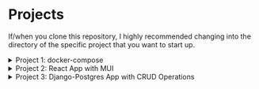 # Projects
If/when you clone this repository, I highly recommended changing into the directory of the specific project that you want to start up.
<details>
  <summary>Project 1: docker-compose</summary>
  <ul>

  ## Project 1: docker-compose
  This project focused on creating a simple HTML, CSS, and/or JavaScript page that displays "Hello BeyondMD!". Then dockerize
  and run using docker-compose.

  ---
  ### Installation & Running
  Ensure that you have docker and docker-compose installed. I also recommend installing Docker Desktop.

  Within your terminal you can type in `docker-compose up`. After that, go to your web browser and type in `localhost:8000`.
    <details>
      <summary>Project 1 - Images</summary>
      <br></br>
      ![image#1](https://i.imgur.com/eLl6Cjj.png)
      ![image#2](https://i.imgur.com/U0bh3T3.png)
    </details>
  </ul>
</details>
<details>
  <summary>Project 2: React App with MUI</summary>
  <ul>

  ## Project 2: React App with MUI
  This project focused on creating a React app using MUI with different features. In this case, it's able to display "Hello BeyondMD", display my resume (I did not upload my resume), and display data from a free 3rd party API.

  ---
  ### Installation
  When you clone this repository you are missing two things. Those two things are node_modules folder and .env file.

  In your terminal type in `npm ci` to get your node_modules folder.

  Your .env file only will contain one variable. Ensure the .env file is in project 2 directory.
  * `REACT_APP_OPENWEATHERMAP_API="ENTER YOUR OPEN WEATHER MAP API KEY HERE"`
  <br></br>
 
  If you have your node_modules folder and .env file set up, you can type in `npm run build` to install all the dependencies.

  ### Running
  Finally, within your terminal, type in `npm start`.

  NOTE: I uploaded a resume template instead of my own actual resume.
 
  ### Useful Links
  More info on Material UI or now known simplay as MUI can be found on their website [mui.com](https://mui.com/).
 
  More info on react-pdf can be found on Wojtekmaj's GitHub repository [react-pdf](https://github.com/wojtekmaj/react-pdf) & [Wojciech Maj
](https://github.com/wojtekmaj).

  More info on Open Weather Map and how to obtain an API key for free at [Open Weather Map](https://openweathermap.org/api).
    <details>
      <summary>Project 2 - Images</summary>
      <br></br>
      ![image#3](https://i.imgur.com/ipqBFpT.png)
      ![image#4](https://i.imgur.com/8oCSU0C.png)
      ![image#5](https://i.imgur.com/BIUhCNq.png)
      ![image#6](https://i.imgur.com/k9kWn7z.png)
    </details>
  </ul>
</details>
<details>
  <summary>Project 3: Django-Postgres App with CRUD Operations</summary>
  <ul>

  ## Project 3: Django-Postgres App with CRUD Operations
  This project focused on creating a Django-Postgres App with CRUD operations and using data from a free 3rd party API. The project can run with or without docker.

  ---
  ### Dependencies
  If you choose to run this with docker-compose you can ignore this. Just make sure that docker and docker-compose are installed. I also recommend installing Docker Desktop. If you choose not to run with docker-compose you will need to install some dependencies.

  When you clone this repository you will find a requirments.txt file which contains the dependencies to install. You will also need to install Python along with installing postgres. I'm using Python version 3.8.10 and postgres on WSL (Windows Subsystem for Linux).

  ### Env File
  To get started, you should set up your .env file. Ensure the .env file is in project 3 directory. We will use environment variables instead of hard coding potentially sensitive information. However, we can just use the default postgres database for now. There are a total of 6 variables for non-docker-compose and 9 for docker-compose.
  * `TMDB_KEY="ENTER YOUR THE TMDB API KEY HERE"`
  * `DB_NAME="postgres"`
  * `DB_USER="postgres"`
  * `DB_PASSWORD="postgres"`
  * `DB_HOST="localhost"`
  * `DB_PORT="5432"`
  <br></br>

  If you are running docker-compose, you will need to change one variable and add 3 new variables. For now, we can just use the default database of postgres.
  * `DB_HOST="db"` | *change from "localhost" to "db"*
  * `POSTGRES_DB="postgres"`
  * `POSTGRES_USER="postgres"`
  * `POSTGRES_PASSWORD="postgres"`

  ### Running (without docker-compose)
  We need to start up the database before opening the app. We can do so with `sudo service postgresql start`. If you are asked for a password, the default password for postgres database is "postgres". We also need to create the database tables for the app. We can do so with `python3 manage.py migrate`.

  This should create all the tables in the database and your app is ready to go. Type in `python3 manage.py runserver`. Go to your browser and type in `127.0.0.1:8000`. Just know that using port 8000 may cause an issue if it's already being used (i.e. from project 1).

  ### Running (with docker-compose)
  If you are running docker-compose and have Docker Desktop, you can type in `docker-compose up`. You will then need to open the terminal of the app in the container on Docker Desktop. Once opened, type in `python3 manage.py migrate`.

  If you are running docker-compose and don't have Docker Desktop, you can type in `docker-compose up -d --build`. Then type in `docker-compose exec app python3 manage.py migrate`.

  This should create all the tables in the database and your app is ready to go. Either way will work and it's up to you. In your browser type in `localhost:8001`.

  ### Useful Links
  More about TMDB's API and how to obtain an API key can be found on [developers.themoviedb.org](https://developers.themoviedb.org/3/getting-started/introduction) or [themoviedb.org](https://www.themoviedb.org/documentation/api?language=en-US).

  Information on how to setup postgres on WSL can be found on [WSL Database](https://learn.microsoft.com/en-us/windows/wsl/tutorials/wsl-database).

  Setting up Docker for WSL can be found on [Docker for WSL](https://docs.docker.com/desktop/windows/wsl/).

  More information about Bootstrap can be found here [Bootstrap](https://getbootstrap.com/).
    <details>
      <summary>Project 3 - Images</summary>
      <br></br>
      ![image#7](https://imgur.com/O237EuG)
      ![image#8](https://imgur.com/XcMKlRk)
      ![image#9](https://imgur.com/eXOATWE)
      ![image#10](https://imgur.com/gOzFOiw)
      ![image#11](https://imgur.com/L11cqvH)
      ![image#12](https://imgur.com/q9w992y)
      ![image#12](https://imgur.com/E0HsGFt)
      ![image#12](https://imgur.com/CTzXev1)
      ![image#12](https://imgur.com/fhWzVD2)
      ![image#12](https://imgur.com/x3e8cAo)
      ![image#12](https://imgur.com/IHuA394)
    </details>
  </ul>
</details>
